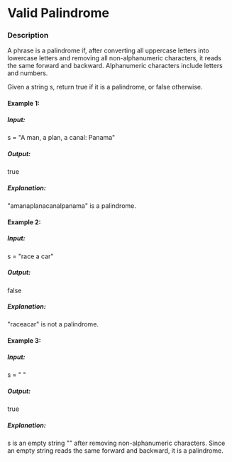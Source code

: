 # Valid Palindrome

### Description 
A phrase is a palindrome if, after converting all uppercase letters into lowercase letters and removing all non-alphanumeric characters, it reads the same forward and backward. Alphanumeric characters include letters and numbers.

Given a string s, return true if it is a palindrome, or false otherwise.

 

#### Example 1:
##### Input:
s = "A man, a plan, a canal: Panama"
##### Output:
true
##### Explanation:
"amanaplanacanalpanama" is a palindrome.


#### Example 2:
##### Input:
s = "race a car"
##### Output:
false
##### Explanation:
"raceacar" is not a palindrome.


#### Example 3:
##### Input:
s = " "
##### Output:
true
##### Explanation:
s is an empty string "" after removing non-alphanumeric characters.
Since an empty string reads the same forward and backward, it is a palindrome.